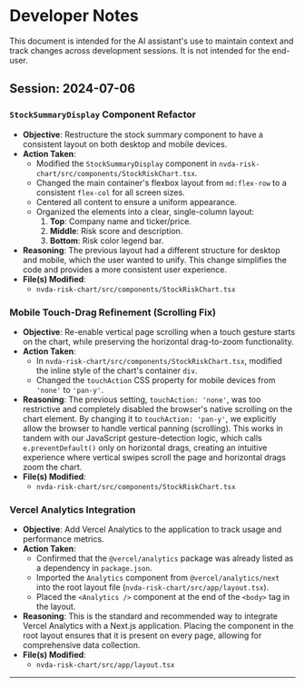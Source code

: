 # Developer Notes

This document is intended for the AI assistant's use to maintain context and track changes across development sessions. It is not intended for the end-user.

## Session: 2024-07-06

### `StockSummaryDisplay` Component Refactor

- **Objective**: Restructure the stock summary component to have a consistent layout on both desktop and mobile devices.
- **Action Taken**:
  - Modified the `StockSummaryDisplay` component in `nvda-risk-chart/src/components/StockRiskChart.tsx`.
  - Changed the main container's flexbox layout from `md:flex-row` to a consistent `flex-col` for all screen sizes.
  - Centered all content to ensure a uniform appearance.
  - Organized the elements into a clear, single-column layout:
    1.  **Top**: Company name and ticker/price.
    2.  **Middle**: Risk score and description.
    3.  **Bottom**: Risk color legend bar.
- **Reasoning**: The previous layout had a different structure for desktop and mobile, which the user wanted to unify. This change simplifies the code and provides a more consistent user experience.
- **File(s) Modified**:
  - `nvda-risk-chart/src/components/StockRiskChart.tsx`

### Mobile Touch-Drag Refinement (Scrolling Fix)

- **Objective**: Re-enable vertical page scrolling when a touch gesture starts on the chart, while preserving the horizontal drag-to-zoom functionality.
- **Action Taken**:
  - In `nvda-risk-chart/src/components/StockRiskChart.tsx`, modified the inline style of the chart's container `div`.
  - Changed the `touchAction` CSS property for mobile devices from `'none'` to `'pan-y'`.
- **Reasoning**: The previous setting, `touchAction: 'none'`, was too restrictive and completely disabled the browser's native scrolling on the chart element. By changing it to `touchAction: 'pan-y'`, we explicitly allow the browser to handle vertical panning (scrolling). This works in tandem with our JavaScript gesture-detection logic, which calls `e.preventDefault()` only on horizontal drags, creating an intuitive experience where vertical swipes scroll the page and horizontal drags zoom the chart.
- **File(s) Modified**:
  - `nvda-risk-chart/src/components/StockRiskChart.tsx`

### Vercel Analytics Integration

- **Objective**: Add Vercel Analytics to the application to track usage and performance metrics.
- **Action Taken**:
  - Confirmed that the `@vercel/analytics` package was already listed as a dependency in `package.json`.
  - Imported the `Analytics` component from `@vercel/analytics/next` into the root layout file (`nvda-risk-chart/src/app/layout.tsx`).
  - Placed the `<Analytics />` component at the end of the `<body>` tag in the layout.
- **Reasoning**: This is the standard and recommended way to integrate Vercel Analytics with a Next.js application. Placing the component in the root layout ensures that it is present on every page, allowing for comprehensive data collection.
- **File(s) Modified**:
  - `nvda-risk-chart/src/app/layout.tsx`
--- 